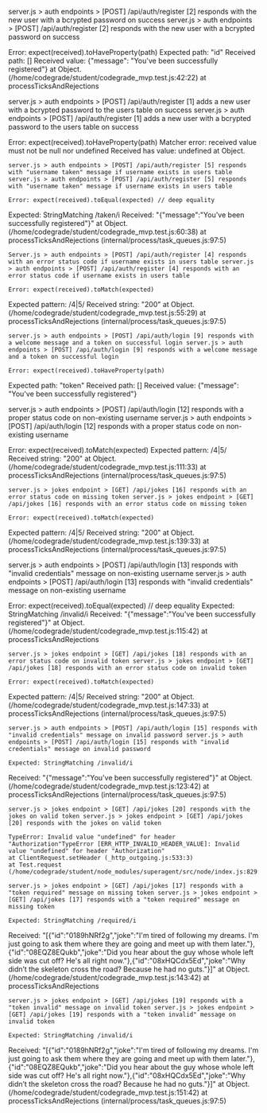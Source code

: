 server.js > auth endpoints > [POST] /api/auth/register [2] responds with the new user with a bcrypted password on success server.js > auth endpoints > [POST] /api/auth/register [2] responds with the new user with a bcrypted password on success

Error: expect(received).toHaveProperty(path)
Expected path: "id"
Received path: []
Received value: {"message": "You've been successfully registered"}
    at Object.<anonymous> (/home/codegrade/student/codegrade_mvp.test.js:42:22)
    at processTicksAndRejections 


  server.js > auth endpoints > [POST] /api/auth/register [1] adds a new user with a bcrypted password to the users table on success server.js > auth endpoints > [POST] /api/auth/register [1] adds a new user with a bcrypted password to the users table on success

  Error: expect(received).toHaveProperty(path)
Matcher error: received value must not be null nor undefined
Received has value: undefined
    at Object.<anonymous>   

    server.js > auth endpoints > [POST] /api/auth/register [5] responds with "username taken" message if username exists in users table server.js > auth endpoints > [POST] /api/auth/register [5] responds with "username taken" message if username exists in users table

    Error: expect(received).toEqual(expected) // deep equality
Expected: StringMatching /taken/i
Received: "{\"message\":\"You've been successfully registered\"}"
    at Object.<anonymous> (/home/codegrade/student/codegrade_mvp.test.js:60:38)
    at processTicksAndRejections (internal/process/task_queues.js:97:5)

    Server.js > auth endpoints > [POST] /api/auth/register [4] responds with an error status code if username exists in users table server.js > auth endpoints > [POST] /api/auth/register [4] responds with an error status code if username exists in users table

    Error: expect(received).toMatch(expected)
Expected pattern: /4|5/
Received string:  "200"
    at Object.<anonymous> (/home/codegrade/student/codegrade_mvp.test.js:55:29)
    at processTicksAndRejections (internal/process/task_queues.js:97:5)

    server.js > auth endpoints > [POST] /api/auth/login [9] responds with a welcome message and a token on successful login server.js > auth endpoints > [POST] /api/auth/login [9] responds with a welcome message and a token on successful login

    Error: expect(received).toHaveProperty(path)
Expected path: "token"
Received path: []
Received value: {"message": "You've been successfully registered"}

server.js > auth endpoints > [POST] /api/auth/login [12] responds with a proper status code on non-existing username server.js > auth endpoints > [POST] /api/auth/login [12] responds with a proper status code on non-existing username

Error: expect(received).toMatch(expected)
Expected pattern: /4|5/
Received string:  "200"
    at Object.<anonymous> (/home/codegrade/student/codegrade_mvp.test.js:111:33)
    at processTicksAndRejections (internal/process/task_queues.js:97:5)

    server.js > jokes endpoint > [GET] /api/jokes [16] responds with an error status code on missing token server.js > jokes endpoint > [GET] /api/jokes [16] responds with an error status code on missing token

    Error: expect(received).toMatch(expected)
Expected pattern: /4|5/
Received string:  "200"
    at Object.<anonymous> (/home/codegrade/student/codegrade_mvp.test.js:139:33)
    at processTicksAndRejections (internal/process/task_queues.js:97:5)

   server.js > auth endpoints > [POST] /api/auth/login [13] responds with "invalid credentials" message on non-existing username server.js > auth endpoints > [POST] /api/auth/login [13] responds with "invalid credentials" message on non-existing username

   Error: expect(received).toEqual(expected) // deep equality
Expected: StringMatching /invalid/i
Received: "{\"message\":\"You've been successfully registered\"}"
    at Object.<anonymous> (/home/codegrade/student/codegrade_mvp.test.js:115:42)
    at processTicksAndRejections  

    server.js > jokes endpoint > [GET] /api/jokes [18] responds with an error status code on invalid token server.js > jokes endpoint > [GET] /api/jokes [18] responds with an error status code on invalid token

    Error: expect(received).toMatch(expected)
Expected pattern: /4|5/
Received string:  "200"
    at Object.<anonymous> (/home/codegrade/student/codegrade_mvp.test.js:147:33)
    at processTicksAndRejections (internal/process/task_queues.js:97:5)

    server.js > auth endpoints > [POST] /api/auth/login [15] responds with "invalid credentials" message on invalid password server.js > auth endpoints > [POST] /api/auth/login [15] responds with "invalid credentials" message on invalid password

    Expected: StringMatching /invalid/i
Received: "{\"message\":\"You've been successfully registered\"}"
    at Object.<anonymous> (/home/codegrade/student/codegrade_mvp.test.js:123:42)
    at processTicksAndRejections (internal/process/task_queues.js:97:5)

    server.js > jokes endpoint > [GET] /api/jokes [20] responds with the jokes on valid token server.js > jokes endpoint > [GET] /api/jokes [20] responds with the jokes on valid token

    TypeError: Invalid value "undefined" for header "Authorization"TypeError [ERR_HTTP_INVALID_HEADER_VALUE]: Invalid value "undefined" for header "Authorization"
    at ClientRequest.setHeader (_http_outgoing.js:533:3)
    at Test.request (/home/codegrade/student/node_modules/superagent/src/node/index.js:829:11)

    server.js > jokes endpoint > [GET] /api/jokes [17] responds with a "token required" message on missing token server.js > jokes endpoint > [GET] /api/jokes [17] responds with a "token required" message on missing token

    Expected: StringMatching /required/i
Received: "[{\"id\":\"0189hNRf2g\",\"joke\":\"I'm tired of following my dreams. I'm just going to ask them where they are going and meet up with them later.\"},{\"id\":\"08EQZ8EQukb\",\"joke\":\"Did you hear about the guy whose whole left side was cut off? He's all right now.\"},{\"id\":\"08xHQCdx5Ed\",\"joke\":\"Why didn’t the skeleton cross the road? Because he had no guts.\"}]"
    at Object.<anonymous> (/home/codegrade/student/codegrade_mvp.test.js:143:42)
    at processTicksAndRejections 

    server.js > jokes endpoint > [GET] /api/jokes [19] responds with a "token invalid" message on invalid token server.js > jokes endpoint > [GET] /api/jokes [19] responds with a "token invalid" message on invalid token

    Expected: StringMatching /invalid/i
Received: "[{\"id\":\"0189hNRf2g\",\"joke\":\"I'm tired of following my dreams. I'm just going to ask them where they are going and meet up with them later.\"},{\"id\":\"08EQZ8EQukb\",\"joke\":\"Did you hear about the guy whose whole left side was cut off? He's all right now.\"},{\"id\":\"08xHQCdx5Ed\",\"joke\":\"Why didn’t the skeleton cross the road? Because he had no guts.\"}]"
    at Object.<anonymous> (/home/codegrade/student/codegrade_mvp.test.js:151:42)
    at processTicksAndRejections (internal/process/task_queues.js:97:5)